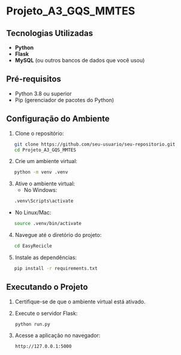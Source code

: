 # Projeto_A3_GQS_MMTES

## Tecnologias Utilizadas

- **Python**
- **Flask**
- **MySQL** (ou outros bancos de dados que você usou)

## Pré-requisitos

- Python 3.8 ou superior
- Pip (gerenciador de pacotes do Python)

## Configuração do Ambiente

1. Clone o repositório:

```bash
   git clone https://github.com/seu-usuario/seu-repositorio.git
   cd Projeto_A3_GQS_MMTES
```

2. Crie um ambiente virtual:
```bash
   python -m venv .venv
```

3. Ative o ambiente virtual:
    - No Windows:
```bash
   .venv\Scripts\activate
```   
- No Linux/Mac:
```bash
   source .venv/bin/activate
``` 

4. Navegue até o diretório do projeto:
```bash
   cd EasyRecicle
```

5. Instale as dependências:
```bash
   pip install -r requirements.txt
```

## Executando o Projeto

1. Certifique-se de que o ambiente virtual está ativado.
2. Execute o servidor Flask:

   ```bash
   python run.py
   ```

3. Acesse a aplicação no navegador:

   ```
   http://127.0.0.1:5000
   ```



